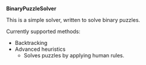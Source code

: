 **BinaryPuzzleSolver**

This is a simple solver, written to solve binary puzzles.

Currently supported methods:
- Backtracking
- Advanced heuristics
    - Solves puzzles by applying human rules.
    
